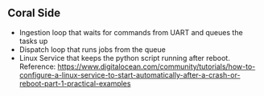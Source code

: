 ## Coral Side

- Ingestion loop that waits for commands from UART and queues the tasks up
- Dispatch loop that runs jobs from the queue
- Linux Service that keeps the python script running after reboot. Reference: <https://www.digitalocean.com/community/tutorials/how-to-configure-a-linux-service-to-start-automatically-after-a-crash-or-reboot-part-1-practical-examples>